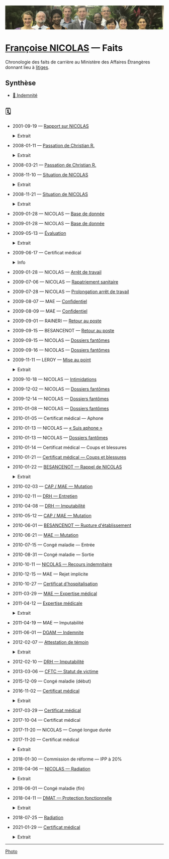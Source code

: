 ![image-mise-en-avant](../_aux/8ce62a40.png)
<!--![image](../_aux/asonposte.png)-->

# [Françoise NICOLAS](fn.md) — Faits

Chronologie des faits de carrière au Ministère des Affaires Étrangères donnant lieu à [litiges](litiges.md). 

<!--

## Organismes et personnes

Les personnes clés ou à haute responsabilité sont signalées par †.

<details>
  <summary>MAE</summary>

- ADISSIN
- BAHUHAUD
- BESANCENOT†
- BENICHOU
- HEUDE
- HEURTAUX
- LEROY
- RAINERI
</details>

<details>
  <summary>Juriste</summary>

- ASSOULINE
</details>

<details>
  <summary>Médical</summary>

* CHU Nantes
    - BARBIER (Dr.)
    - DE FAUCAL (Dr.)
    - LAMBERT (Dr.)
* Autre
   - APITHY (Dr.)
   - LOPEZ (Dr.)†
   - NORTIER (Dr.)†
</details>

<details>
  <summary>Syndical</summary>

* CFTC
</details>

-->

## Synthèse

* [📁 Indemnité](./nicolas-indemnite.md#faits)

## 🗓️
* <a id="HEUDE"></a>2001-09-19 — [Rapport sur NICOLAS](../pieces/identifiant/8ce4e41b)
    
    <details>
      <summary>Extrait</summary>
    
    * A pris ses fonctions le 2000-11-15
    * Affectée au bureau des affaires juridiques comme rédacteur
    * Vite intégrée au groupe
    * Sérieuse, toujours disponible
    * Exécute sans difficulté les missions
    * Avis favorable à sa titularisation
    </details>

* <a id="RAINERI-passation"></a>2008-01-11 — [Passation de Christian R.](../pieces/identifiant/82f04043)
    
    <details>
      <summary>Extrait</summary>
    
    * Candidatures suivantes ont été enregistrées sur la relève de M. RAUGEL, chargé de mission au SCAC à votre poste: ...
    * Le département a retenu la candidatuer de Mme NICOLAS
    * Diplômée de l'IEP, DEA, Secrétaire de Chancellerie
    * Ses évaluateurs mettent en avant ses qualités intellectuelles, sa grande culture personnelle, sa conscience professionnelle, et sa loyauté
    * L'intéressée suivra le stage des nouveaux partants
    * Tuilage de Cotonou de quelques jours
    </details>

* <a id="BESANC-passation"></a>2008-03-21 — [Passation de Christian R.](../pieces/identifiant/70648ad4)

* <a id="sit1"></a>2008-11-10 — [Situation de NICOLAS](../pieces/identifiant/8f49a7c9)
    
    <details>
      <summary>Extrait</summary>
    
    Depuis son arrivée en poste en juillet dernier, sérieux problèmes d'adaptation aux condition de vie [...] demeure préocuppé par sa fragilité psychologique.
    </details>

* <a id="sit2"></a>2008-11-21 — [Situation de NICOLAS](../pieces/identifiant/69a4a2bb)
    
    <details>
      <summary>Extrait</summary>
    
    La situation est la suivante:
    * État psychologique s'est amélioré avec l'arrivée de son compagnon et visite chez un psychologue
    * Le SCAC a sensibilisé son compagnon, celui a indiqué qu'il serait vigilant
    * Actuellement en congés, au retour échange avec le psychologue du département souhaitable 
    </details>

* 2009-01-28 — NICOLAS — [Base de donnée](../pieces/identifiant/21b63641)

* 2009-01-28 — NICOLAS — [Base de donnée](../pieces/identifiant/25390630)

* 2009-05-13 — [Évaluation](../pieces/identifiant/3cd189d9)
    
    <details><summary>Extrait</summary>
    
    Je marque ma satisfaction sur la manière de servir, dont le travail permet depuis a prise de fonction de moderniser les outils de gestion pour faire des bourses, missions et invitation un instrument performant au service de notre politique culturelle et notre influence.
    </details>

* 2009-06-17 — Certificat médical
    <details>
      <summary>Info</summary>
    
    * Établissement: CMC Ste Anne d'Afrique
    * [dossier](../pieces/identifiant/689d32ae)
    </details>

* 2009-01-28 — NICOLAS — [Arrêt de travail](../pieces/identifiant/1dd49b9d)

* 2009-07-06 — NICOLAS — [Rapatriement sanitaire](../pieces/identifiant/605abc17)

* 2009-07-28 — NICOLAS — [Prolongation arrêt de travail](../pieces/identifiant/13557c40)

* 2009-08-07 — MAE — [Confidentiel](../pieces/identifiant/972312c1)

* <a id="inspec"></a> 2009-08-09 — MAE  — [Confidentiel](../pieces/identifiant/972312c1)

* 2009-09-01 — RAINERI — [Retour au poste](../pieces/identifiant/53ab57b6)

* 2009-09-15 — BESANCENOT — [Retour au poste](../pieces/identifiant/6cccb7cc)

* 2009-09-15 — NICOLAS — [Dossiers fantômes](../pieces/identifiant/55ba3b60)

* 2009-09-16 — NICOLAS — [Dossiers fantômes](../pieces/identifiant/1cdc18bb.pdf)

* 2009-11-11 — LEROY — [Mise au point](../pieces/identifiant/4b91bbe0)
    
    <details>
      <summary>Extrait</summary>
      
    Vos propos en date du 2009-09-24 ne donnent pas une image fidèle de nos entretiens du 2009-09-23. Vous m'avez expliqué que c'est M. Alain RICHARD, conseiller de coopération, qui vous avait demandé de venir [à la cérémonie... Lui] m'a affirmé ne jamais vous l'avoir demandé. 
    </details>

* 2009-10-18 — NICOLAS — [Intimidations](../pieces/identifiant/9925f080)

* 2009-12-02 — NICOLAS — [Dossiers fantômes](../pieces/identifiant/59dd3ab2)

* 2009-12-14 — NICOLAS — [Dossiers fantômes](../pieces/identifiant/ef3c4d08)

* 2010-01-08 — NICOLAS — [Dossiers fantômes](../pieces/identifiant/b3857442)

* 2010-01-05 — Certificat médical — Aphone

* 2010-01-13 — NICOLAS — [« Suis aphone »](../pieces/identifiant/241a304f)

* 2010-01-13 — NICOLAS — [Dossiers fantômes](../pieces/identifiant/241a304f)

* 2010-01-14 — Certificat médical — Coups et blessures

* <a id="certifbless"><a>2010-01-21 — [Certificat médical — Coups et blessures](../pieces/identifiant/241a304f)

* <a id="rappel"><a>2010-01-22 — [BESANCENOT — Rappel de NICOLAS](../pieces/identifiant/29a57487)
     <details>
     
     <summary>Extrait</summary>
       
     Le 14 janvier dernier, grave incident ayant opposé deux agents [...] Raisons qui ont conduit à son rappel:
     * Prévenir décision d'expulsion et exploitation médiatique
     * Garantir un fonctionnement normal du poste
     * Tirer les conséquences d'une perte de confiance de sa hiérarchie à l'égarde l'intéressée
     </details>

* 2010-02-03 — [CAP / MAE — Mutation](../pieces/identifiant/5b32727a)

* 2010-02-11 — [DRH — Entretien](../pieces/identifiant/408585c9)

* 2010-04-08 — [DRH — Imputabilité](../pieces/identifiant/9c685774)

* 2010-05-12 — [CAP / MAE — Mutation](../pieces/identifiant/5b32727a)

* 2010-06-01 — [BESANCENOT — Rupture d'établissement](../pieces/identifiant/f9552637)

* <a id="mutation"></a>2010-06-21 — [MAE — Mutation](../pieces/identifiant/e3b1c092)

* 2010-07-15 — Congé maladie — Entrée

* 2010-08-31 — Congé maladie — Sortie


* <a id="indemnrecours"></a>2010-10-11 — [NICOLAS — Recours indemnitaire](../pieces/identifiant/3ffead3a)

* <a id="indemnrejet"></a>2010-12-15 — MAE — Rejet implicite

* 2010-10-27 — [Certificat d'hospitalisation](../pieces/identifiant/e3620bce)

* <a id="salaire"><a>2011-03-29 — [MAE — Expertise médical](../pieces/identifiant/642c74e1)

* 2011-04-12 — [Expertise médicale](../pieces/identifiant/b4e79693)
    
    <details>
      <summary>Extrait</summary>
      
    * 2 arrêts de travail liés de manière directe et certaine à l'accident du \DTMdate{2010-01-14}
    * Séquelle psychologique mineure sans nécessité de psychotrope mais psychothérapie jusqu'au mois de mai 2011
    * Pas d'état pathologique antérieur
    * Pas d'incapacité permanente partielle liée à l'accident
    * Pas de consolidation des troubles psychiques au \DTMdate{2010-07-14}
    </details>

* 2011-04-19 — MAE — Imputabilité

* <a id="indemnite"><a>2011-06-01 — [DGAM — Indemnite](../pieces/identifiant/35d3dae9)

* 2012-02-07 — [Attestation de témoin](../pieces/identifiant/6f18410d)
    
    <details><summary>Extrait</summary>
    
    
    * Dément formellement avoir été sensibilisé sur l'apparente fragilité de NICOLAS
    </details>

* 2012-02-10 — [DRH — Imputabilité](../pieces/identifiant/9fb9b2c8)

* <a id="caecbb5"></a>2013-03-06 — [CFTC — Statut de victime](../pieces/identifiant/7caecbb5)

* <a id="raptussuic"></a>2015-12-09 — Congé maladie (début)
<!-- Motif: raptus suicidaire -->

* <a id="a999fcb2"></a>2016-11-02 — [Certificat médical](../pieces/identifiant/a999fcb2)
    
    <details>
      <summary>Extrait</summary>
      
    > État de santé consécutif à la rechute de son accident de service de 2010-01-14 non consolidé
    > Hospitalisation au CHU de Nantes du 2016-04-15 imputable à l'accident de service précité
    > Inapte à reprendre le travail
    > Nécessaire de changer d'administration
    </details>

* 2017-03-29 — [Certificat médical](../pieces/identifiant/aab4aae)

* 2017-10-04 — Certificat médical

* 2017-11-20 — NICOLAS — Congé longue durée

* 2017-11-20 — Certificat médical

    <details>
      <summary>Extrait</summary>
      
    * « stress d'origine professionnelle dû à une mutation à Nantes, à une fonction qui lui déplait »
    </details>

* 2018-01-30 — Commission de réforme — IPP à 20%

* 2018-04-06 — [NICOLAS — Radiation](../pieces/identifiant/e122f48d)

    <details><summary>Extrait</summary>
    
    Par lettre du 08 février 2018, vous avez indiqué à Mme NICOLAS que vous entendiez suivre l'avis émis par la commission de réforme le 30 janvier 2018, lui refusant une contre-expertise suite à l'examen effectué par le Dr. NORTIER.
    
    Ma mandante conteste cette décision...
    </details>

* 2018-06-01 — Congé maladie (fin)

* 2018-04-11 — [DMAT — Protection fonctionnelle](../pieces/identifiant/5884d9d2)

    <details>
      <summary>Extrait</summary>
      
    En exécution de cet arrêt (2018-01-11), [...] le Département a considéré que huits ans après les faits survenus au Bénin qui ont motivé votre demande, vous n'étiez exposée à aucune menace ou risque de préjudice à raison de vos fonctions.
    </details>

* <a id="radiation"></a>2018-07-25 — [Radiation](../pieces/identifiant/87f8abb5)

* 2021-01-29 — [Certificat médical](../pieces/identifiant/69d142)

    <details>
      <summary>Extrait</summary>
      
    Le score de 63 obtenu par Mme Nicolas sur l'échelle PCL 5 indique clairement et de façon indiscutable que Mme Nicolas présente un trouble psychotraumatique très sévère en rapport direct et certain avec l'agression subie le 14 janvier 2010.
    Néanmoins, comme l'écrivent la plupart des psychiatres (à l'exception du Dr Nortier), elle est apte à reprendre son poste, et ce d'autant plus qu'elle pourrait bénéficier d'une thérapie brève, spécialisée, qui devrait améliorer son trouble psychotraumatique
    </details>

---
<!--[Photo](./cewiki-attrib.md#asonposte)-->
[Photo](./cewiki-attrib.md#scac)
